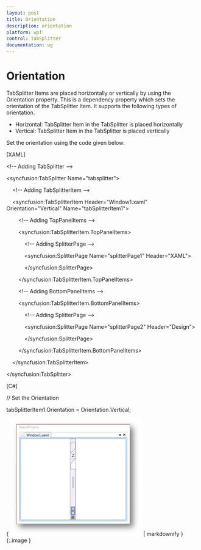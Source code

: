 ```yaml
---
layout: post
title: Orientation
description: orientation
platform: wpf
control: TabSplitter
documentation: ug
---
```


# Orientation

TabSplitter Items are placed horizontally or vertically by using the Orientation property. This is a dependency property which sets the orientation of the TabSplitter Item. It supports the following types of orientation.

* Horizontal: TabSplitter Item in the TabSplitter is placed horizontally
* Vertical: TabSplitter Item in the TabSplitter is placed vertically



Set the orientation using the code given below:



[XAML]



&lt;!-- Adding TabSplitter --&gt;

&lt;syncfusion:TabSplitter Name="tabsplitter"&gt;



    &lt;!-- Adding TabSplitterItem --&gt;

    &lt;syncfusion:TabSplitterItem Header="Window1.xaml" Orientation="Vertical" Name="tabSplitterItem1"&gt;



        &lt;!-- Adding TopPanelItems --&gt;

        &lt;syncfusion:TabSplitterItem.TopPanelItems&gt; 

            &lt;!-- Adding SplitterPage --&gt;

            &lt;syncfusion:SplitterPage Name="splitterPage1" Header="XAML"&gt;

            &lt;/syncfusion:SplitterPage&gt;

        &lt;/syncfusion:TabSplitterItem.TopPanelItems&gt;



        &lt;!-- Adding BottomPanelItems --&gt;

        &lt;syncfusion:TabSplitterItem.BottomPanelItems&gt; 

            &lt;!-- Adding SplitterPage --&gt;

            &lt;syncfusion:SplitterPage Name="splitterPage2" Header="Design"&gt;

            &lt;/syncfusion:SplitterPage&gt;

        &lt;/syncfusion:TabSplitterItem.BottomPanelItems&gt;



    &lt;/syncfusion:TabSplitterItem&gt;

&lt;/syncfusion:TabSplitter&gt;





[C#]



// Set the Orientation

tabSplitterItem1.Orientation = Orientation.Vertical;





{ ![](Orientation_images/Orientation_img1.png) | markdownify }
{:.image }




